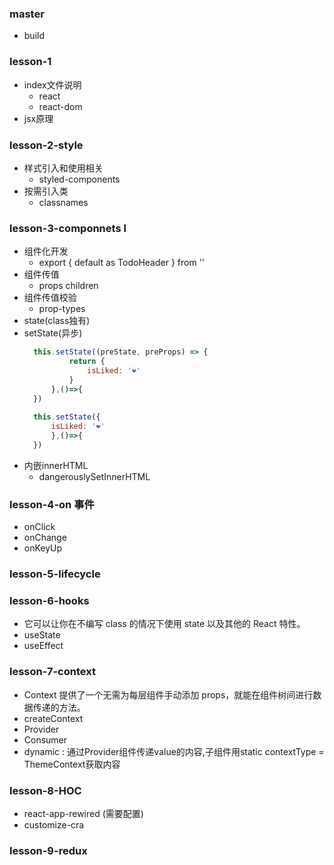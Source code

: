 ### master 
+ build


### lesson-1 
+ index文件说明
  + react
  + react-dom
+ jsx原理

### lesson-2-style 
+ 样式引入和使用相关
  + styled-components
+ 按需引入类
  + classnames

### lesson-3-componnets l
+ 组件化开发
  + export { default as TodoHeader } from ''
+ 组件传值
  + props children
+ 组件传值校验
  + prop-types
+ state(class独有)
+ setState(异步)
  ```js
    this.setState((preState, preProps) => {
            return {
                isLiked: '❤'
            }
        },()=>{
    })
    
    this.setState({
        isLiked: '❤'
        },()=>{
    })
  ```
+ 内嵌innerHTML
  + dangerouslySetInnerHTML
### lesson-4-on 事件
+  onClick
+  onChange
+  onKeyUp

### lesson-5-lifecycle

### lesson-6-hooks 
+ 它可以让你在不编写 class 的情况下使用 state 以及其他的 React 特性。
+ useState
+ useEffect 

### lesson-7-context
+ Context 提供了一个无需为每层组件手动添加 props，就能在组件树间进行数据传递的方法。
+ createContext
+ Provider
+ Consumer
+ dynamic : 通过Provider组件传递value的内容,子组件用static contextType = ThemeContext获取内容

### lesson-8-HOC
+ react-app-rewired (需要配置)
+ customize-cra

### lesson-9-redux
